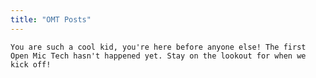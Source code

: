 ```yaml
---
title: "OMT Posts"
---
```


<main class="main-page phtext">

	You are such a cool kid, you're here before anyone else! The first Open Mic Tech hasn't happened yet. Stay on the lookout for when we kick off!

</main>
